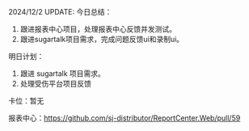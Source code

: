 2024/12/2 UPDATE:
今日总结：

1. 跟进报表中心项目，处理报表中心反馈并发测试。
2. 跟进sugartalk项目需求，完成问题反馈ui和录制ui。

明日计划：

1. 跟进 sugartalk 项目需求。
2. 处理受伤平台项目反馈

卡位：暂无

报表中心：https://github.com/sj-distributor/ReportCenter.Web/pull/59
